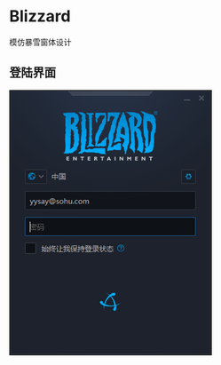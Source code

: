 # Blizzard
模仿暴雪窗体设计

## 登陆界面
![image](https://github.com/poloyao/Blizzard/blob/master/Docs/20170424090813.png)

